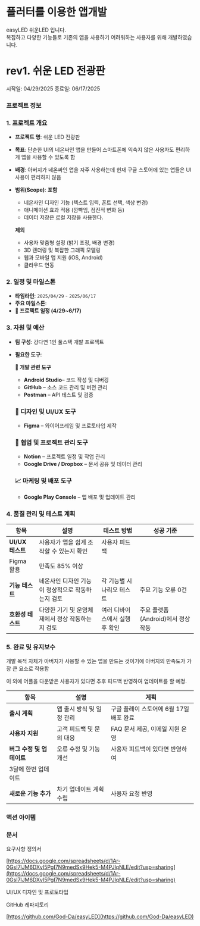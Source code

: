 # 플러터를 이용한 앱개발
easyLED 쉬운LED 입니다.<br>
복잡하고 다양한 기능들로 기존의 앱을 사용하기 어려워하는 사용자를 위해 개발하였습니다.

# rev1. 쉬운 LED 전광판

시작일: 04/29/2025
종료일: 06/17/2025

### 프로젝트 정보

### **1. 프로젝트 개요**

- **프로젝트 명**:  쉬운 LED 전광판
- **목표**: 
단순한 UI의 네온싸인 앱을 만들어 스마트폰에 익숙지 않은 사용자도 편리하게 앱을 사용할 수 있도록 함
- **배경**: 
아버지가 네온싸인 앱을 자주 사용하는데 현재 구글 스토어에 있는 앱들은 UI 사용이 편리하지 않음
- **범위(Scope)**: 
**포함**
    - 네온사인 디자인 기능 (텍스트 입력, 폰트 선택, 색상 변경)
    - 애니메이션 효과 적용 (깜빡임, 점진적 변화 등)
    - 데이터 저장은 로컬 저장을 사용한다.
    
    **제외** 
    
    - 사용자 맞춤형 설정 (밝기 조정, 배경 변경)
    - 3D 렌더링 및 복잡한 그래픽 모델링
    - 웹과 모바일 앱 지원 (iOS, Android)
    - 클라우드 연동

### **2. 일정 및 마일스톤**

- **타임라인**:  `2025/04/29` - `2025/06/17`
- **주요 마일스톤**:
- **📅 프로젝트 일정 (4/29~6/17)**

### **3. 자원 및 예산**

- **팀 구성**:  강다연 1인 풀스택 개발 프로젝트
- **필요한 도구**:
    
    **📌 개발 관련 도구**
    
    - **Android Studio**– 코드 작성 및 디버깅
    - **GitHub** – 소스 코드 관리 및 버전 관리
    - **Postman** – API 테스트 및 검증
    
    ### **🎨 디자인 및 UI/UX 도구**
    
    - **Figma** – 와이어프레임 및 프로토타입 제작
    
    ### **🤝 협업 및 프로젝트 관리 도구**
    
    - **Notion**  – 프로젝트 일정 및 작업 관리
    - **Google Drive / Dropbox** – 문서 공유 및 데이터 관리
    
    ### **📈 마케팅 및 배포 도구**
    
    - **Google Play Console** – 앱 배포 및 업데이트 관리

### **4. 품질 관리 및 테스트 계획**

| 항목 | 설명 | 테스트 방법 | 성공 기준 |
| --- | --- | --- | --- |
| **UI/UX 테스트** | 사용자가 앱을 쉽게 조작할 수 있는지 확인 | 사용자 피드백
Figma 활용 | 만족도 85% 이상 |
| **기능 테스트** | 네온사인 디자인 기능이 정상적으로 작동하는지 검토 | 각 기능별 시나리오 테스트 | 주요 기능 오류 0건 |
| **호환성 테스트** | 다양한 기기 및 운영체제에서 정상 작동하는지 검토 | 여러 디바이스에서 실행 후 확인 | 주요 플랫폼(Android)에서 정상 작동 |

### **5. 완료 및 유지보수**

개발 목적 자체가 아버지가 사용할 수 있는 앱을 만드는 것이기에 아버지의 만족도가 가장 큰 요소로 작용함

이 외에 어플을 다운받은 사용자가 있다면 추후 피드백 반영하여 업데이트를 할 예정.

| 항목 | 설명 | 계획 |
| --- | --- | --- |
| **출시 계획** | 앱 출시 방식 및 일정 관리 | 구글 플레이 스토어에 6월 17일 배포 완료 |
| **사용자 지원** | 고객 피드백 및 문의 대응 | FAQ 문서 제공, 이메일 지원 운영 |
| **버그 수정 및 업데이트** | 오류 수정 및 기능 개선 | 사용자 피드백이 있다면 반영하여 
3달에 한번 업데이트 |
| **새로운 기능 추가** | 차기 업데이트 계획 수립 | 사용자 요청 반영 |

### 액션 아이템

### 문서

요구사항 정의서

[https://docs.google.com/spreadsheets/d/1Ar-0GsI7lJM6DXvI5PgI7N9medSx9Hek5-M4PJlqNLE/edit?usp=sharing](https://docs.google.com/spreadsheets/d/1Ar-0GsI7lJM6DXvI5PgI7N9medSx9Hek5-M4PJlqNLE/edit?usp=sharing)

UI/UX 디자인 및 프로토타입

GitHub 레파지토리

[https://github.com/God-Da/easyLED](https://github.com/God-Da/easyLED)
